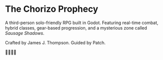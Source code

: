 # The Chorizo Prophecy

A third-person solo-friendly RPG built in Godot. Featuring real-time combat, hybrid classes, gear-based progression, and a mysterious zone called *Sausage Shadows*.

Crafted by James J. Thompson. Guided by Patch.

🧙‍♂️🌭👣